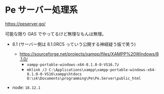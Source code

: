 # Pe サーバー処理系

https://peserver.gq/

可能な限り GAS でやってるけど無理なもんは無理。

* 8.1 (サーバー側は 8.1.0RC5 っていう公開する神経疑う版で笑う)
  * https://sourceforge.net/projects/xampp/files/XAMPP%20Windows/8.1.0/
    * `xampp-portable-windows-x64-8.1.0-0-VS16.7z`
    * `mklink /J C:\Applications\xampp\xampp-portable-windows-x64-8.1.0-0-VS16\xampp\htdocs D:\sk\Documents\programming\Pe\Pe.Server\public_html`

* node: `18.12.1`

